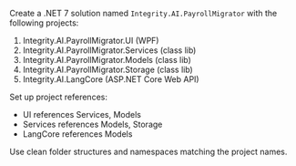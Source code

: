 Create a .NET 7 solution named `Integrity.AI.PayrollMigrator` with the following projects:

1. Integrity.AI.PayrollMigrator.UI (WPF)
2. Integrity.AI.PayrollMigrator.Services (class lib)
3. Integrity.AI.PayrollMigrator.Models (class lib)
4. Integrity.AI.PayrollMigrator.Storage (class lib)
5. Integrity.AI.LangCore (ASP.NET Core Web API)

Set up project references:
- UI references Services, Models
- Services references Models, Storage
- LangCore references Models

Use clean folder structures and namespaces matching the project names.